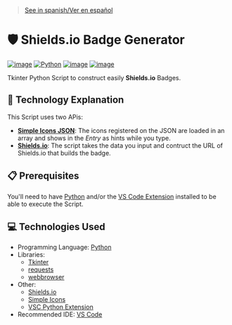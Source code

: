 > [See in spanish/Ver en español](https://github.com/LuisMiSanVe/ShieldBadgeGenerator/blob/main/README.es.md)
# 🛡️ Shields.io Badge Generator
[![image](https://img.shields.io/badge/Visual_Studio_Code-0078D4?style=for-the-badge&logo=visual%20studio%20code&logoColor=white)](https://code.visualstudio.com/)
[![Python](https://img.shields.io/badge/python-3670A0?style=for-the-badge&logo=python&logoColor=ffdd54)](https://www.python.org/)
[![image](https://img.shields.io/badge/Shields.io-%2356f34e.svg?style=for-the-badge&logo=Shields.io&logoColor=373737)](https://shields.io/)
[![image](https://img.shields.io/badge/Simple%20icons-%23000000.svg?style=for-the-badge&logo=Simple%20Icons&logoColor=ffffff)](https://simpleicons.org/)

Tkinter Python Script to construct easily **Shields.io** Badges.

## 📝 Technology Explanation
This Script uses two APis:
- **[Simple Icons JSON](https://raw.githubusercontent.com/simple-icons/simple-icons/develop/data/simple-icons.json)**: The icons registered on the JSON are loaded in an array and shows in the *Entry* as hints while you type.
- **[Shields.io](https://shields.io/)**: The script takes the data you input and contruct the URL of Shields.io that builds the badge.

## 📋 Prerequisites
You'll need to have [Python](https://www.python.org/) and/or the [VS Code Extension](https://marketplace.visualstudio.com/items?itemName=ms-python.python) installed to be able to execute the Script.

## 💻 Technologies Used
- Programming Language: [Python](https://www.python.org/)
- Libraries:
  - [Tkinter](https://docs.python.org/es/3.13/library/tkinter.html)
  - [requests](https://pypi.org/project/requests/)
  - [webbrowser](https://docs.python.org/3/library/webbrowser.html)
- Other:
  - [Shields.io](https://shields.io/)
  - [Simple Icons](https://raw.githubusercontent.com/simple-icons/simple-icons/develop/data/simple-icons.json)
  - [VSC Python Extension](https://marketplace.visualstudio.com/items?itemName=ms-python.python)
- Recommended IDE: [VS Code](https://code.visualstudio.com/)
